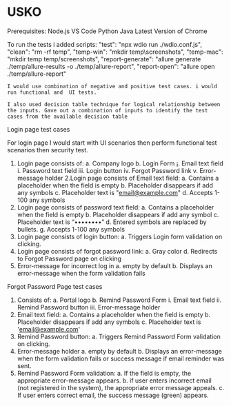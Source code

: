 # USKO

Prerequisites: 
Node.js
VS Code
Python
Java
Latest Version of Chrome


To run the tests i added scripts:
"test": "npx wdio run ./wdio.conf.js",
    "clean": "rm -rf temp",
    "temp-win": "mkdir temp\\screenshots",
    "temp-mac": "mkdir temp temp/screenshots",
    "report-generate": "allure generate ./temp/allure-results -o ./temp/allure-report",
    "report-open": "allure open ./temp/allure-report"
    
    
    
    I would use combination of negative and positive test cases. i would run functional and  UI tests. 
    
    I also used decision table technique for logical relationship between the inputs. Gave out a combination of inputs to identify the test cases from the available decision table




Login page test cases

For login page I would start with UI scenarios then perform functional test scenarios then security test.

1. Login page consists of:
	a. Company logo
	b. Login Form
		¡. Email text field
		i. Password text field
		iii. Login button
		iv. Forgot Password link
		v. Error-message holder
2.Login page consists of Email text field:
	a. Contains a placeholder when the field is empty
	b. Placeholder disappears if add any symbols
	c. Placeholder text is "email@example.com"
	d. Accepts 1-100 any symbols
3. Login page consists of password text field:
	a. Contains a placeholder when the field is empty
	b. Placeholder disappears if add any symbol
	c. Placeholder text is “••••••••”
	d. Entered symbols are replaced by bullets.
	g. Accepts 1-100 any symbols
4. Login page consists of login button:
	a. Triggers Login form validation on clicking.
5. Login page consists of forgot password link:
	a. Gray color
	d. Redirects to Forgot Password page on clicking
6. Error-message for incorrect log in
	a. empty by default
	b. Displays an error-message when the form validation fails
  
  Forgot Password Page test cases

1. Consists of:
	a. Portal logo
	b. Remind Password Form
		i. Email text field
		ii. Remind Password button
		iii. Error-message holder
2. Email text field:
	a. Contains a placeholder when the field is empty
	b. Placeholder disappears if add any symbols
	c. Placeholder text is 'email@example.com'
3. Remind Password button:
	a. Triggers Remind Password Form validation on clicking.
4. Error-message holder
	a. empty by default
	b. Displays an error-message when the form validation fails or success message if email reminder was sent.
6. Remind Password Form validation:
	a. If the field is empty, the appropriate error-message appears.
	b. if user enters incorrect email (not registered in the system), the appropriate error message appeals.
	c. If user enters correct email, the success message (green) appears.
